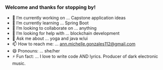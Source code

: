 ### Welcome and thanks for stopping by!

- 🔭 I’m currently working on ... Capstone application ideas
- 🌱 I’m currently learning ... Spring Boot
- 👯 I’m looking to collaborate on ... anything
- 🤔 I’m looking for help with ... blockchain development
- 💬 Ask me about ... yoga and java w/ui
- 📫 How to reach me: ... ann.michelle.gonzales112@gmail.com
- 😄 Pronouns: ... she/her
- ⚡ Fun fact: ... I love to write code AND lyrics. Producer of dark electronic music.
